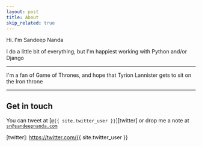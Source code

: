```yaml
---
layout: post
title: About
skip_related: true
---
```


Hi. I'm Sandeep Nanda

I do a little bit of everything, but I'm happiest working with Python and/or Django

---

I'm a fan of Game of Thrones, and hope that Tyrion Lannister gets to sit on the Iron throne

---

## Get in touch

You can tweet at [`@{{ site.twitter_user }}`][twitter] or drop me a note at [`sn@sandeepnanda.com`][email]

[email]: sn@sandeepnanda.com
[twitter]: https://twitter.com/{{ site.twitter_user }}
